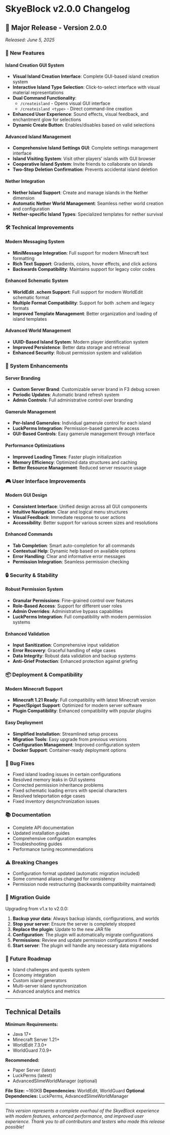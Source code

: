 # SkyeBlock v2.0.0 Changelog

## 🎉 Major Release - Version 2.0.0
*Released: June 5, 2025*

### 🚀 **New Features**

#### Island Creation GUI System
- **Visual Island Creation Interface**: Complete GUI-based island creation system
- **Interactive Island Type Selection**: Click-to-select interface with visual material representations
- **Dual Command Functionality**: 
  - `/createisland` - Opens visual GUI interface
  - `/createisland <type>` - Direct command-line creation
- **Enhanced User Experience**: Sound effects, visual feedback, and enchantment glow for selections
- **Dynamic Create Button**: Enables/disables based on valid selections

#### Advanced Island Management
- **Comprehensive Island Settings GUI**: Complete settings management interface
- **Island Visiting System**: Visit other players' islands with GUI browser
- **Cooperative Island System**: Invite friends to collaborate on islands
- **Two-Step Deletion Confirmation**: Prevents accidental island deletion

#### Nether Integration
- **Nether Island Support**: Create and manage islands in the Nether dimension
- **Automatic Nether World Management**: Seamless nether world creation and configuration
- **Nether-specific Island Types**: Specialized templates for nether survival

### 🛠️ **Technical Improvements**

#### Modern Messaging System
- **MiniMessage Integration**: Full support for modern Minecraft text formatting
- **Rich Text Support**: Gradients, colors, hover effects, and click actions
- **Backwards Compatibility**: Maintains support for legacy color codes

#### Enhanced Schematic System
- **WorldEdit .schem Support**: Full support for modern WorldEdit schematic format
- **Multiple Format Compatibility**: Support for both .schem and legacy formats
- **Improved Template Management**: Better organization and loading of island templates

#### Advanced World Management
- **UUID-Based Island System**: Modern player identification system
- **Improved Persistence**: Better data storage and retrieval
- **Enhanced Security**: Robust permission system and validation

### 🔧 **System Enhancements**

#### Server Branding
- **Custom Server Brand**: Customizable server brand in F3 debug screen
- **Periodic Updates**: Automatic brand refresh system
- **Admin Controls**: Full administrative control over branding

#### Gamerule Management
- **Per-Island Gamerules**: Individual gamerule control for each island
- **LuckPerms Integration**: Permission-based gamerule access
- **GUI-Based Controls**: Easy gamerule management through interface

#### Performance Optimizations
- **Improved Loading Times**: Faster plugin initialization
- **Memory Efficiency**: Optimized data structures and caching
- **Better Resource Management**: Reduced server resource usage

### 🎮 **User Interface Improvements**

#### Modern GUI Design
- **Consistent Interface**: Unified design across all GUI components
- **Intuitive Navigation**: Clear and logical menu structures
- **Visual Feedback**: Immediate response to user actions
- **Accessibility**: Better support for various screen sizes and resolutions

#### Enhanced Commands
- **Tab Completion**: Smart auto-completion for all commands
- **Contextual Help**: Dynamic help based on available options
- **Error Handling**: Clear and informative error messages
- **Permission Integration**: Seamless permission checking

### 🔒 **Security & Stability**

#### Robust Permission System
- **Granular Permissions**: Fine-grained control over features
- **Role-Based Access**: Support for different user roles
- **Admin Overrides**: Administrative bypass capabilities
- **LuckPerms Integration**: Full compatibility with modern permission systems

#### Enhanced Validation
- **Input Sanitization**: Comprehensive input validation
- **Error Recovery**: Graceful handling of edge cases
- **Data Integrity**: Robust data validation and backup systems
- **Anti-Grief Protection**: Enhanced protection against griefing

### 📦 **Deployment & Compatibility**

#### Modern Minecraft Support
- **Minecraft 1.21 Ready**: Full compatibility with latest Minecraft version
- **Paper/Spigot Support**: Optimized for modern server software
- **Plugin Compatibility**: Enhanced compatibility with popular plugins

#### Easy Deployment
- **Simplified Installation**: Streamlined setup process
- **Migration Tools**: Easy upgrade from previous versions
- **Configuration Management**: Improved configuration system
- **Docker Support**: Container-ready deployment options

### 🐛 **Bug Fixes**

- Fixed island loading issues in certain configurations
- Resolved memory leaks in GUI systems
- Corrected permission inheritance problems
- Fixed schematic loading errors with special characters
- Resolved teleportation edge cases
- Fixed inventory desynchronization issues

### 📚 **Documentation**

- Complete API documentation
- Updated installation guides
- Comprehensive configuration examples
- Troubleshooting guides
- Performance tuning recommendations

### ⚠️ **Breaking Changes**

- Configuration format updated (automatic migration included)
- Some command aliases changed for consistency
- Permission node restructuring (backwards compatibility maintained)

### 🔄 **Migration Guide**

Upgrading from v1.x to v2.0.0:

1. **Backup your data**: Always backup islands, configurations, and worlds
2. **Stop your server**: Ensure the server is completely stopped
3. **Replace the plugin**: Update to the new JAR file
4. **Configuration**: The plugin will automatically migrate configurations
5. **Permissions**: Review and update permission configurations if needed
6. **Start server**: The plugin will handle any necessary data migrations

### 🎯 **Future Roadmap**

- Island challenges and quests system
- Economy integration
- Custom island generators
- Multi-server island synchronization
- Advanced analytics and metrics

---

## Technical Details

**Minimum Requirements:**
- Java 17+
- Minecraft Server 1.21+
- WorldEdit 7.3.0+
- WorldGuard 7.0.9+

**Recommended:**
- Paper Server (latest)
- LuckPerms (latest)
- AdvancedSlimeWorldManager (optional)

**File Size:** ~160KB
**Dependencies:** WorldEdit, WorldGuard
**Optional Dependencies:** LuckPerms, AdvancedSlimeWorldManager

---

*This version represents a complete overhaul of the SkyeBlock experience with modern features, enhanced performance, and improved user experience. Thank you to all contributors and testers who made this release possible!*
